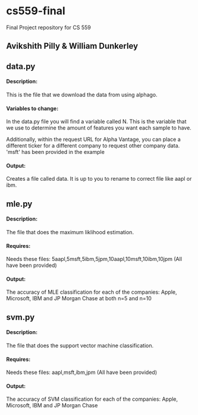 # cs559-final
Final Project repository for CS 559 

## Avikshith Pilly & William Dunkerley

## data.py
#### Description:
This is the file that we download the data from using alphago.

#### Variables to change:
In the data.py file you will find a variable called N. This is the variable that we use to determine the amount of features you want each sample to have.

Additionally, within the request URL for Alpha Vantage, you can place a different ticker for a different company to request other company data. 'msft' has been provided in the example

#### Output:
Creates a file called data. It is up to you to rename to correct file like aapl or ibm.


## mle.py
#### Description:
The file that does the maximum liklihood estimation.

#### Requires:
Needs these files: 5aapl,5msft,5ibm,5jpm,10aapl,10msft,10ibm,10jpm (All have been provided)

#### Output:
The accuracy of MLE classification for each of the companies: Apple, Microsoft, IBM and JP Morgan Chase at both n=5 and n=10

## svm.py
#### Description:
The file that does the support vector machine classification.

#### Requires:
Needs these files: aapl,msft,ibm,jpm (All have been provided)

#### Output:
The accuracy of SVM classification for each of the companies: Apple, Microsoft, IBM and JP Morgan Chase